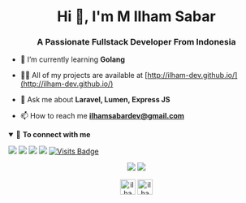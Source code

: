 <h1 align="center">Hi 👋, I'm M Ilham Sabar</h1>
<h3 align="center">A Passionate Fullstack Developer From Indonesia</h3>

- 🌱 I’m currently learning **Golang**

- 👨‍💻 All of my projects are available at [http://ilham-dev.github.io/](http://ilham-dev.github.io/)

- 💬 Ask me about **Laravel, Lumen, Express JS**

- 📫 How to reach me **ilhamsabardev@gmail.com**


<details open>
<summary>🤝 <b>To connect with me</b></summary>

<p align = "center">

[<img src ="https://img.shields.io/badge/portfolio-%23.svg?&style=for-the-badge&logo=&logoColor=white%22">](https://ilham-dev.github.io/)
[<img src="https://img.shields.io/badge/twitter-%231DA1F2.svg?&style=for-the-badge&logo=twitter&logoColor=white" />](https://twitter.com/ilham_sabar) 
[<img src="https://img.shields.io/badge/linkedin-%230077B5.svg?&style=for-the-badge&logo=linkedin&logoColor=white" />](https://www.linkedin.com/in/muhammad-ilham-sabar-77b1b98b/)
[<img src = "https://img.shields.io/badge/instagram-%23E4405F.svg?&style=for-the-badge&logo=instagram&logoColor=white">](https://www.instagram.com/ilham_sabar/)
[![Visits Badge](https://badges.pufler.dev/visits/ilham-dev?style=for-the-badge)](https://github.com/ilham-dev)

</p>

</details>

<p align = "center">
  <img src = "https://github-readme-stats.vercel.app/api?username=ilham-dev&show_icons=true&line_height=40">
  <img src = "https://github-readme-stats.vercel.app/api/top-langs/?username=ilham-dev">
</p>

<p align="center">
<a href="https://twitter.com/ilham_sabar" target="blank"><img align="center" src="https://cdn.jsdelivr.net/npm/simple-icons@3.0.1/icons/twitter.svg" alt="ilham_sabar" height="30" width="30" /></a>
<a href="https://instagram.com/ilham_sabar" target="blank"><img align="center" src="https://cdn.jsdelivr.net/npm/simple-icons@3.0.1/icons/instagram.svg" alt="ilham_sabar" height="30" width="30" /></a>
</p>
